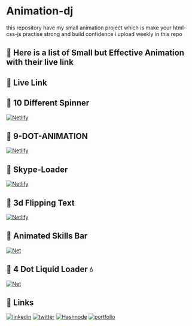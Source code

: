 # Animation-dj
this repository have my small animation project which is make your html-css-js practise strong and build confidence
i upload weekly in this repo

## 🔗 Here is a list of Small but Effective Animation with their live link

## 🔗 Live Link

 ## 🔗 10 Different Spinner 
 [![Netlify](https://img.shields.io/badge/netlify-%23000000.svg?style=for-the-badge&logo=netlify&logoColor=#00C7B7)](https://10-different-spinner-dj.netlify.app) <br>

 ## 🔗 9-DOT-ANIMATION  
 [![Netlify](https://img.shields.io/badge/netlify-%23000000.svg?style=for-the-badge&logo=netlify&logoColor=#00C7B7)](https://9dot-animation-dj.netlify.app) <br>
 
  ## 🔗 Skype-Loader  
  [![Netlify](https://img.shields.io/badge/netlify-%23000000.svg?style=for-the-badge&logo=netlify&logoColor=#00C7B7)](https://skype-loader.netlify.app)<br>
 
  ## 🔗 3d Flipping Text 
  [![Netlify](https://img.shields.io/badge/netlify-%23000000.svg?style=for-the-badge&logo=netlify&logoColor=#00C7B7)](https://3d-flipping-text-dj.netlify.app)<br>
 
  ## 🔗 Animated Skills Bar 
  [![Net](https://img.shields.io/badge/netlify-%23000000.svg?style=for-the-badge&logo=netlify&logoColor=#00C7B7)](https://animated-skill-dj.netlify.app)<br>
 
   ## 🔗 4 Dot Liquid Loader  💧
  [![Net](https://img.shields.io/badge/netlify-%23000000.svg?style=for-the-badge&logo=netlify&logoColor=#00C7B7)](https://4-dot-liquid-loader-dj.netlify.app)<br>
 
## 🔗 Links

[![linkedin](https://img.shields.io/badge/linkedin-0A66C2?style=for-the-badge&logo=linkedin&logoColor=white)](https://www.linkedin.com/in/dipesh-joshi-2512a2162/) 
[![twitter](https://img.shields.io/badge/twitter-1DA1F2?style=for-the-badge&logo=twitter&logoColor=white)](https://twitter.com/DipeshJ2310)
[![Hashnode](https://img.shields.io/badge/Hashnode-2962FF?style=for-the-badge&logo=hashnode&logoColor=white)](https://dipeshjoshi4.hashnode.dev/)
[![portfolio](https://img.shields.io/badge/my_portfolio-000?style=for-the-badge&logo=ko-fi&logoColor=white)](https://dipesh-joshi.netlify.app)
